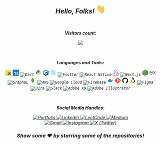 <h2 align='center'> <i>Hello, Folks! <img src="./wave.gif" width="30px" height= "30px"></h2>

<!-- ![Sahil_Sign_banner](./sahil_signature.png) -->
<!-- <br/> -->
<!-- <img src="./sahil_banner.svg" width="200%"> -->
<!-- [![Sahil's github activity graph](https://github-readme-activity-graph.vercel.app/graph?username=Mohammad-Sahil&bg_color=0d2235&color=70718f&line=0d0e35&point=63dffe&area=true&hide_border=true)](https://github.com/Mohammad-Sahil/github-readme-activity-graph) -->
<!-- <hr/> -->
<br/>
<p align="center"><strong>Visitors count:</strong></p>
  <!-- <meta http-equiv="refresh" content="0.6"> -->
<p align="center"> 
  <img src="https://profile-counter.glitch.me/Mohammad-Sahil/count.svg" />
</p>
<br/>
<div align="center">
<p><strong>Languages and Tools:</strong></p>

<code><img height="20" src="https://raw.githubusercontent.com/devicons/devicon/master/icons/javascript/javascript-original.svg" alt="JavaScript"></code>
<code><img height="20" src="https://raw.githubusercontent.com/devicons/devicon/master/icons/typescript/typescript-original.svg" alt="TypeScript"></code>
<code><img height="20" src="https://cdn.jsdelivr.net/gh/devicons/devicon/icons/dart/dart-original.svg" alt="Dart"></code>
<code><img height="20" src="https://raw.githubusercontent.com/devicons/devicon/master/icons/python/python-original.svg" alt="Python"></code>
<code><img height="20" src="https://raw.githubusercontent.com/devicons/devicon/master/icons/cplusplus/cplusplus-original.svg" alt="C++"></code>
<code><img height="20" src="https://raw.githubusercontent.com/devicons/devicon/master/icons/react/react-original.svg" alt="React"></code>
<code><img height="20" src="https://cdn.jsdelivr.net/gh/devicons/devicon/icons/flutter/flutter-original.svg" alt="Flutter"></code>
<code><img height="20" src="https://cdn.jsdelivr.net/gh/devicons/devicon/icons/react/react-original.svg" alt="React Native"></code> <!-- React Native shares React logo -->
<code><img height="20" src="https://raw.githubusercontent.com/devicons/devicon/master/icons/redux/redux-original.svg" alt="Redux"></code>
<code><img height="20" src="https://cdn.jsdelivr.net/gh/devicons/devicon/icons/nextjs/nextjs-original.svg" alt="Next.js"></code>
<code><img height="20" src="https://raw.githubusercontent.com/devicons/devicon/master/icons/nodejs/nodejs-original.svg" alt="Node.js"></code>
<code><img height="20" src="https://raw.githubusercontent.com/devicons/devicon/master/icons/express/express-original.svg" alt="Express.js"></code>
<code><img height="20" src="https://cdn.jsdelivr.net/gh/devicons/devicon/icons/graphql/graphql-plain.svg" alt="GraphQL"></code>
<code><img height="20" src="https://raw.githubusercontent.com/devicons/devicon/master/icons/mongodb/mongodb-original.svg" alt="MongoDB"></code>
<code><img height="20" src="https://cdn.jsdelivr.net/gh/devicons/devicon/icons/amazonwebservices/amazonwebservices-original.svg" alt="AWS"></code>
<code><img height="20" src="https://cdn.jsdelivr.net/gh/devicons/devicon/icons/googlecloud/googlecloud-original.svg" alt="Google Cloud"></code>
<code><img height="20" src="https://cdn.jsdelivr.net/gh/devicons/devicon/icons/firebase/firebase-plain.svg" alt="Firebase"></code>
<code><img height="20" src="https://raw.githubusercontent.com/devicons/devicon/master/icons/docker/docker-original.svg" alt="Docker"></code>
<code><img height="20" src="https://raw.githubusercontent.com/devicons/devicon/master/icons/git/git-original.svg" alt="Git"></code>
<code><img height="20" src="https://raw.githubusercontent.com/devicons/devicon/master/icons/github/github-original.svg" alt="GitHub"></code>
<code><img height="20" src="https://raw.githubusercontent.com/devicons/devicon/master/icons/linux/linux-original.svg" alt="Linux"></code>
<code><img height="20" src="https://cdn.jsdelivr.net/gh/devicons/devicon/icons/figma/figma-original.svg" alt="Figma"></code>
<code><img height="20" src="https://cdn.jsdelivr.net/gh/devicons/devicon/icons/jira/jira-original.svg" alt="Jira"></code>
<code><img height="20" src="https://cdn.jsdelivr.net/gh/devicons/devicon/icons/slack/slack-original.svg" alt="Slack"></code>
<code><img height="20" src="https://cdn.worldvectorlogo.com/logos/adobe-xd.svg" alt="Adobe XD"></code>
<code><img height="20" src="https://upload.wikimedia.org/wikipedia/commons/thumb/f/fb/Adobe_Illustrator_CC_icon.svg/2101px-Adobe_Illustrator_CC_icon.svg.png" alt="Adobe Illustrator"></code>


</div>
<br/>
<div align="center">

<p><strong>Social Media Handles:</strong></p>
<a href="https://tsharpsahil.vercel.app/" target="_blank">
  <img src="https://img.shields.io/badge/tsharpsahil.vercel.app-0D4B89?style=flat-square&logo=React&logoColor=white" alt="Portfolio">
</a>
<a href="https://www.linkedin.com/in/tsharpsahilemeja/" target="_blank">
  <img src="https://img.shields.io/badge/-tsharpsahilemeja-blue?style=flat-square&logo=LinkedIn&logoColor=white" alt="LinkedIn">
</a>
<a href="https://leetcode.com/tsharpsahil/" target="_blank">
  <img src="https://img.shields.io/badge/-LeetCode-FFA116?style=flat-square&logo=LeetCode&logoColor=black" alt="LeetCode">
</a>
<a href="https://tsharpsahil.medium.com/" target="_blank">
  <img src="https://img.shields.io/badge/tsharpsahil-12100E?style=flat-square&logo=Medium&logoColor=white" alt="Medium">
</a>
<br/>
<a href="mailto:tsharpsahil@gmail.com" target="_blank">
  <img src="https://img.shields.io/badge/-tsharpsahil@gmail.com-d14836?style=flat-square&logo=Gmail&logoColor=white" alt="Gmail">
</a>
<a href="https://www.instagram.com/tsharpsahil/" target="_blank">
  <img src="https://img.shields.io/badge/-tsharpsahil-e4405f?style=flat-square&logo=Instagram&logoColor=white" alt="Instagram">
</a>
<a href="https://twitter.com/tsharpsahil/" target="_blank">
  <img src="https://img.shields.io/badge/-tsharpsahil-000000?style=flat-square&logo=X&logoColor=white" alt="X (Twitter)">
</a>
<br/>
<div align="center"></div>

 
 ### Show some ❤️ by starring some of the repositories!

</div>
